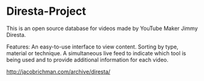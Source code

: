 # Diresta-Project
This is an open source database for videos made by YouTube Maker Jimmy Diresta.

Features:
An easy-to-use interface to view content.
Sorting by type, material or technique.
A simultaneous live feed to indicate which tool is being used and to provide additional information for each video.

http://jacobrichman.com/archive/diresta/

